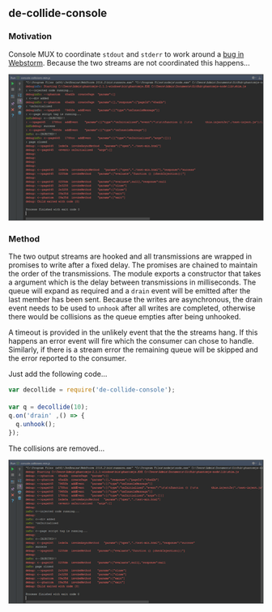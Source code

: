 ## de-collide-console ##
### Motivation ###
Console MUX to coordinate `stdout` and `stderr` to work around a [bug in Webstorm](https://youtrack.jetbrains.com/issue/WEB-23329).  Because the two streams are not coordinated this happens...
 
![image](img/stdout-collisions-half.png)

### Method ###
The two output streams are hooked and all transmissions are wrapped in promises to write after a fixed delay.  The promises are chained to maintain the order of the transmissions.  The module exports a constructor that takes a argument which is the delay between transmissions in milliseconds.  The queue will expand as required and a `drain` event will be emitted after the last member has been sent.  Because the writes are asynchronous, the drain event needs to be used to `unhook` after all writes are completed, otherwise there would be collisions as the queue empties after being unhooked.

A timeout is provided in the unlikely event that the the streams hang.  If this happens an error event will fire which the consumer can chose to handle.  Similarly, if there is a stream error the remaining queue will be skipped and the error reported to the consumer.

Just add the following code...

```js
var decollide = require('de-collide-console');

var q = decollide(10);
q.on('drain' ,() => {
  q.unhook();
});
```

The collisions are removed...

![image](img/fixed-half.png)


